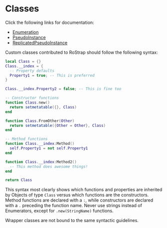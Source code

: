 # Classes

Click the following links for documentation:
- [Enumeration](https://rostrap.github.io/Libraries/Classes/Enumeration/)
- [PseudoInstance](https://rostrap.github.io/Libraries/Classes/PseudoInstance/)
- [ReplicatedPseudoInstance](https://rostrap.github.io/Libraries/Classes/ReplicatedPseudoInstance/)


Custom classes contributed to RoStrap should follow the following syntax:

```lua
local Class = {}
Class.__index = {
  -- Property defaults
  Property1 = true; -- This is preferred
}

Class.__index.Property2 = false; -- This is fine too

-- Constructor functions
function Class.new()
  return setmetatable({}, Class)
end

function Class.FromOther(Other)
  return setmetatable({Other = Other}, Class)	
end

-- Method functions
function Class.__index:Method()
  self.Property1 = not self.Property1
end

function Class.__index:Method2()
  -- This method does awesome things!
end

return Class
```

This syntax most clearly shows which functions and properties are inherited by Objects of type `Class` versus which functions are the constructors. Method functions are declared with a `:`, while constructors are declared with a `.` preceding the function name. Never use strings instead of Enumerators, except for `.new(StringName)` functions.

Wrapper classes are not bound to the same syntactic guidelines.
